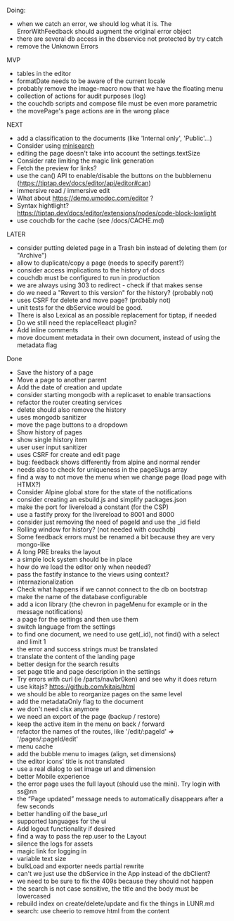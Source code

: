 Doing:
  - when we catch an error, we should log what it is. The ErrorWithFeedback should augment the original error object
  - there are several db access in the dbservice not protected by try catch
  - remove the Unknown Errors

  MVP
  - tables in the editor
  - formatDate needs to be aware of the current locale
  - probably remove the image-macro now that we have the floating menu
  - collection of actions for audit purposes (log)
  - the couchdb scripts and compose file must be even more parametric
  - the movePage's page actions are in the wrong place

  NEXT
  - add a classification to the documents (like 'Internal only', 'Public'...)
  - Consider using [minisearch](https://github.com/lucaong/minisearch)
  - editing the page doesn't take into account the settings.textSize
  - Consider rate limiting the magic link generation
  - Fetch the preview for links?
  - use the can() API to enable/disable the buttons on the bubblemenu (https://tiptap.dev/docs/editor/api/editor#can)
  - immersive read / immersive edit
  - What about https://demo.umodoc.com/editor ?
  - Syntax hightlight? https://tiptap.dev/docs/editor/extensions/nodes/code-block-lowlight
  - use couchdb for the cache (see /docs/CACHE.md)

  LATER
  - consider putting deleted page in a Trash bin instead of deleting them (or "Archive")
  - allow to duplicate/copy a page (needs to specify parent?)
  - consider access implications to the history of docs
  - couchdb must be configured to run in production
  - we are always using 303 to redirect - check if that makes sense
  - do we need a "Revert to this version" for the history? (probably not)
  - uses CSRF for delete and move page? (probably not)
  - unit tests for the dbService would be good.
  - There is also Lexical as an possible replacement for tiptap, if needed
  - Do we still need the replaceReact plugin?
  - Add inline comments
  - move document metadata in their own document, instead of using the metadata flag

Done
- Save the history of a page
- Move a page to another parent
- Add the date of creation and update
- consider starting mongodb with a replicaset to enable transactions
- refactor the router creating services
- delete should also remove the history
- uses mongodb sanitizer
- move the page buttons to a dropdown
- Show history of pages
- show single history item
- user user input sanitizer
- uses CSRF for create and edit page
- bug: feedback shows differently from alpine and normal render
- needs also to check for uniqueness in the pageSlugs array
- find a way to not move the menu when we change page (load page with HTMX?)
- Consider Alpine global store for the state of the notifications
- consider creating an esbuild.js and simplify packages.json
- make the port for livereload a constant (for the CSP)
- use a fastify proxy for the livereload to 8001 and 8000
- consider just removing the need of pageId and use the _id field
- Rolling window for history? (not needed with couchdb)
- Some feedback errors must be renamed a bit because they are very mongo-like
- A long PRE breaks the layout
- a simple lock system should be in place
- how do we load the editor only when needed?
- pass the fastify instance to the views using context?
- internazionalization
- Check what happens if we cannot connect to the db on bootstrap
- make the name of the database configurable
- add a icon library (the chevron in pageMenu for example or in the message notifications)
- a page for the settings and then use them
- switch language from the settings
- to find one document, we need to use get(_id), not find() with a select and limit 1
- the error and success strings must be translated
- translate the content of the landing page
- better design for the search results
- set page title and page description in the settings
- Try errors with curl (ie /parts/nav/br0ken) and see why it does return
- use kitajs? https://github.com/kitajs/html
- we should be able to reorganize pages on the same level
- add the metadataOnly flag to the document
- we don't need clsx anymore
- we need an export of the page (backup / restore)
- keep the active item in the menu on back / forward
- refactor the names of the routes, like '/edit/:pageId' => '/pages/:pageId/edit'
- menu cache
- add the bubble menu to images (align, set dimensions)
- the editor icons' title is not translated
- use a real dialog to set image url and dimension
- better Mobile experience
- the error page uses the full layout (should use the mini). Try login with ss@nn
- the “Page updated” message needs to automatically disappears after a few seconds
- better handling oif the base_url
- supported languages for the ui
- Add logout functionality if desired
- find a way to pass the rep.user to the Layout
- silence the logs for assets
- magic link for logging in
- variable text size
- bulkLoad and exporter needs partial rewrite
- can't we just use the dbService in the App instead of the dbClient?
- we need to be sure to fix the 409s because they should not happen
- the search is not case sensitive, the title and the body must be lowercased
- rebuild index on create/delete/update and fix the things in LUNR.md
- search: use cheerio to remove html from the content

